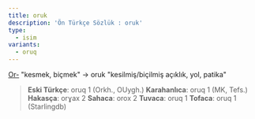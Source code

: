 ```yaml
---
title: oruk
description: 'Ön Türkçe Sözlük : oruk'
type:
  - isim
variants:
  - oruq
---
```

[Or-](/pt/or-) "kesmek, biçmek" -> oruk "kesilmiş/biçilmiş açıklık, yol, patika"

> **Eski Türkçe**: oruq 1 (Orkh., OUygh.)
**Karahanlıca**: oruq 1 (MK, Tefs.)
**Hakasça**: orɣax 2
**Sahaca**: orox 2
**Tuvaca**: oruq 1
**Tofaca**: oruq 1 
(Starlingdb)
